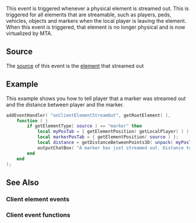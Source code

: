 This event is triggered whenever a physical element is streamed out. This is triggered for all elements that are streamable, such as players, peds, vehicles, objects and markers when the local player is leaving the element. When this event is triggered, that element is no longer physical and is now virtualized by MTA.

Source
------

The [source](/docs/event_system#event_source.md "wikilink") of this event is the [element](/docs/element.md "wikilink") that streamed out

Example
-------

This example shows you how to tell player that a marker was streamed out and the distance between player and the marker.

``` lua
addEventHandler( "onClientElementStreamOut", getRootElement( ),
    function ( )
        if getElementType( source ) == "marker" then
            local myPosTab = { getElementPosition( getLocalPlayer( ) ) };
            local markerPosTab = { getElementPosition( source ) };
            local distance = getDistanceBetweenPoints3D( unpack( myPosTab ), unpack( markerPosTab ) );
            outputChatBox( "A marker has just streamed out. Distance to the marker: " .. tostring( distance ) .."." );
        end
    end
);
```

See Also
--------

### Client element events

### Client event functions
